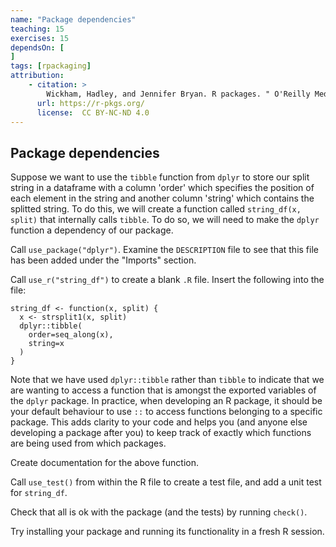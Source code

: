 ```yaml
---
name: "Package dependencies"
teaching: 15
exercises: 15
dependsOn: [
]
tags: [rpackaging]
attribution:
    - citation: >
        Wickham, Hadley, and Jennifer Bryan. R packages. " O'Reilly Media, Inc.", 2023.
      url: https://r-pkgs.org/
      license:  CC BY-NC-ND 4.0
---
```


## Package dependencies

Suppose we want to use the `tibble` function from `dplyr` to store our split string in a dataframe with a column 'order' which specifies the position of each element in the string and another column 'string' which contains the splitted string. To do this, we will create a function called  `string_df(x, split)` that internally calls `tibble`. To do so, we will need to make the `dplyr` function a dependency of our package.

Call `use_package("dplyr")`. Examine the `DESCRIPTION` file to see that this file has been added under the "Imports" section.

Call `use_r("string_df")` to create a blank `.R` file. Insert the following into the file:

```
string_df <- function(x, split) {
  x <- strsplit1(x, split)
  dplyr::tibble(
    order=seq_along(x),
    string=x
  )
}
```

Note that we have used `dplyr::tibble` rather than `tibble` to indicate that we are wanting to access a function that is amongst the exported variables of the `dplyr` package. In practice, when developing an R package, it should be your default behaviour to use `::` to access functions belonging to a specific package. This adds clarity to your code and helps you (and anyone else developing a package after you) to keep track of exactly which functions are being used from which packages.

Create documentation for the above function.

Call `use_test()` from within the R file to create a test file, and add a unit test for `string_df`.

Check that all is ok with the package (and the tests) by running `check()`.

Try installing your package and running its functionality in a fresh R session.
